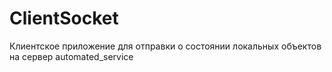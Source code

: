 # ClientSocket
Клиентское приложение для отправки о состоянии локальных объектов на сервер automated_service
